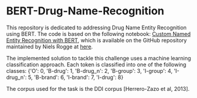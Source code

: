 # BERT-Drug-Name-Recognition
This repository is dedicated to addressing Drug Name Entity Recognition using BERT.
The code is based on the following notebook: [Custom Named Entity Recognition with BERT](https://colab.research.google.com/github/NielsRogge/Transformers-Tutorials/blob/master/BERT/Custom_Named_Entity_Recognition_with_BERT_only_first_wordpiece.ipynb#scrollTo=CFRDM8WsQXvL),
which is available on the GitHub repository maintained by Niels Rogge at [here](https://github.com/NielsRogge/Transformers-Tutorials).

The implemented solution to tackle this challenge uses a machine learning classification approach. 
Each token is classified into one of the following classes: {'O': 0, 'B-drug': 1, 'B-drug_n': 2, 'B-group': 3, 'I-group': 4, 'I-drug_n': 5, 'B-brand': 6, 'I-brand': 7, 'I-drug': 8}

The corpus used for the task is the DDI corpus [Herrero-Zazo et al, 2013].
